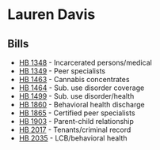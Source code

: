 # Lauren Davis
## Bills
* [HB 1348](bill/2021-22/hb/1348/) - Incarcerated persons/medical
* [HB 1349](bill/2021-22/hb/1349/) - Peer specialists
* [HB 1463](bill/2021-22/hb/1463/) - Cannabis concentrates
* [HB 1464](bill/2021-22/hb/1464/) - Sub. use disorder coverage
* [HB 1499](bill/2021-22/hb/1499/) - Sub. use disorder/health
* [HB 1860](bill/2021-22/hb/1860/) - Behavioral health discharge
* [HB 1865](bill/2021-22/hb/1865/) - Certified peer specialists
* [HB 1903](bill/2021-22/hb/1903/) - Parent-child relationship
* [HB 2017](bill/2021-22/hb/2017/) - Tenants/criminal record
* [HB 2035](bill/2021-22/hb/2035/) - LCB/behavioral health

